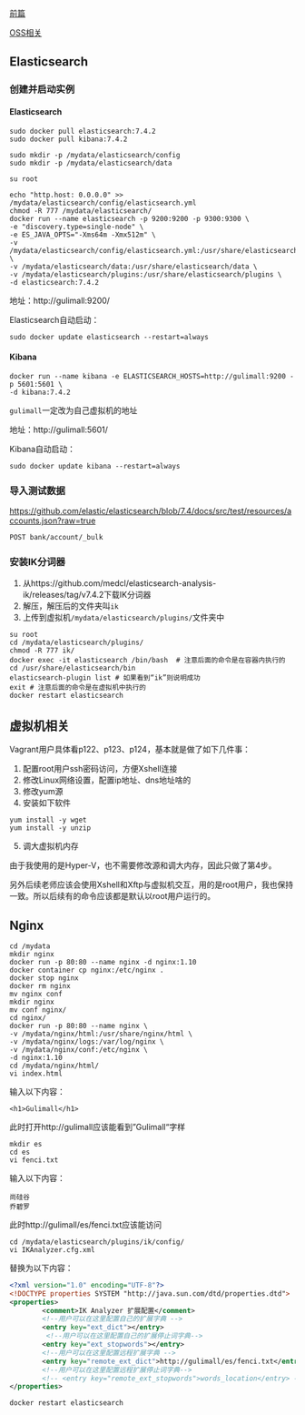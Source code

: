 [前篇](../checkpoint-101/记录.md)

[OSS相关](../checkpoint-101/OSS相关.md)

## Elasticsearch

### 创建并启动实例

#### Elasticsearch

```shell
sudo docker pull elasticsearch:7.4.2
sudo docker pull kibana:7.4.2
```

```shell
sudo mkdir -p /mydata/elasticsearch/config
sudo mkdir -p /mydata/elasticsearch/data
```

```shell
su root
```

```shell
echo "http.host: 0.0.0.0" >> /mydata/elasticsearch/config/elasticsearch.yml
chmod -R 777 /mydata/elasticsearch/
docker run --name elasticsearch -p 9200:9200 -p 9300:9300 \
-e "discovery.type=single-node" \
-e ES_JAVA_OPTS="-Xms64m -Xmx512m" \
-v /mydata/elasticsearch/config/elasticsearch.yml:/usr/share/elasticsearch/config/elasticsearch.yml \
-v /mydata/elasticsearch/data:/usr/share/elasticsearch/data \
-v /mydata/elasticsearch/plugins:/usr/share/elasticsearch/plugins \
-d elasticsearch:7.4.2
```

地址：http://gulimall:9200/

Elasticsearch自动启动：

```shell
sudo docker update elasticsearch --restart=always
```

#### Kibana

```shell
docker run --name kibana -e ELASTICSEARCH_HOSTS=http://gulimall:9200 -p 5601:5601 \
-d kibana:7.4.2
```

`gulimall`一定改为自己虚拟机的地址

地址：http://gulimall:5601/

Kibana自动启动：

```shell
sudo docker update kibana --restart=always
```

### 导入测试数据

https://github.com/elastic/elasticsearch/blob/7.4/docs/src/test/resources/accounts.json?raw=true

```
POST bank/account/_bulk
```

### 安装IK分词器

1. 从https://github.com/medcl/elasticsearch-analysis-ik/releases/tag/v7.4.2下载IK分词器
2. 解压，解压后的文件夹叫`ik`
3. 上传到虚拟机`/mydata/elasticsearch/plugins/`文件夹中

```shell
su root
cd /mydata/elasticsearch/plugins/
chmod -R 777 ik/
docker exec -it elasticsearch /bin/bash  # 注意后面的命令是在容器内执行的
cd /usr/share/elasticsearch/bin
elasticsearch-plugin list # 如果看到“ik”则说明成功
exit # 注意后面的命令是在虚拟机中执行的
docker restart elasticsearch
```

## 虚拟机相关

Vagrant用户具体看p122、p123、p124，基本就是做了如下几件事：

1. 配置root用户ssh密码访问，方便Xshell连接
2. 修改Linux网络设置，配置ip地址、dns地址啥的
3. 修改yum源
4. 安装如下软件

```shell
yum install -y wget
yum install -y unzip
```

5. 调大虚拟机内存

由于我使用的是Hyper-V，也不需要修改源和调大内存，因此只做了第4步。

另外后续老师应该会使用Xshell和Xftp与虚拟机交互，用的是root用户，我也保持一致。所以后续有的命令应该都是默认以root用户运行的。

## Nginx

```shell
cd /mydata
mkdir nginx
docker run -p 80:80 --name nginx -d nginx:1.10
docker container cp nginx:/etc/nginx .
docker stop nginx
docker rm nginx
mv nginx conf
mkdir nginx
mv conf nginx/
cd nginx/
docker run -p 80:80 --name nginx \
-v /mydata/nginx/html:/usr/share/nginx/html \
-v /mydata/nginx/logs:/var/log/nginx \
-v /mydata/nginx/conf:/etc/nginx \
-d nginx:1.10
cd /mydata/nginx/html/
vi index.html
```

输入以下内容：

```
<h1>Gulimall</h1>
```

此时打开http://gulimall应该能看到”Gulimall“字样

```shell
mkdir es
cd es
vi fenci.txt
```

输入以下内容：

```
尚硅谷
乔碧罗
```

此时http://gulimall/es/fenci.txt应该能访问

```shell
cd /mydata/elasticsearch/plugins/ik/config/
vi IKAnalyzer.cfg.xml
```

替换为以下内容：

```xml
<?xml version="1.0" encoding="UTF-8"?>
<!DOCTYPE properties SYSTEM "http://java.sun.com/dtd/properties.dtd">
<properties>
        <comment>IK Analyzer 扩展配置</comment>
        <!--用户可以在这里配置自己的扩展字典 -->
        <entry key="ext_dict"></entry>
         <!--用户可以在这里配置自己的扩展停止词字典-->
        <entry key="ext_stopwords"></entry>
        <!--用户可以在这里配置远程扩展字典 -->
        <entry key="remote_ext_dict">http://gulimall/es/fenci.txt</entry>
        <!--用户可以在这里配置远程扩展停止词字典-->
        <!-- <entry key="remote_ext_stopwords">words_location</entry> -->
</properties>
```

```
docker restart elasticsearch
```

